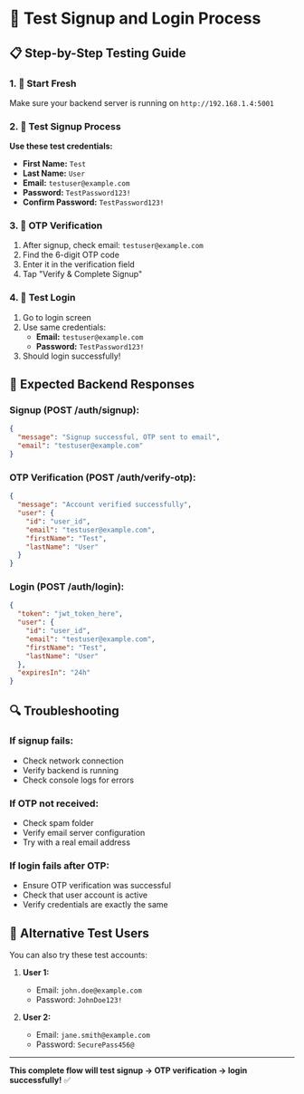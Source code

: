 # 🎯 **Test Signup and Login Process**

## 📋 **Step-by-Step Testing Guide**

### **1. 🔄 Start Fresh**
Make sure your backend server is running on `http://192.168.1.4:5001`

### **2. 👤 Test Signup Process**

**Use these test credentials:**
- **First Name:** `Test`
- **Last Name:** `User`
- **Email:** `testuser@example.com`
- **Password:** `TestPassword123!`
- **Confirm Password:** `TestPassword123!`

### **3. 📧 OTP Verification**
1. After signup, check email: `testuser@example.com`
2. Find the 6-digit OTP code
3. Enter it in the verification field
4. Tap "Verify & Complete Signup"

### **4. 🔐 Test Login**
1. Go to login screen
2. Use same credentials:
   - **Email:** `testuser@example.com`
   - **Password:** `TestPassword123!`
3. Should login successfully!

## 🚨 **Expected Backend Responses**

### **Signup (POST /auth/signup):**
```json
{
  "message": "Signup successful, OTP sent to email",
  "email": "testuser@example.com"
}
```

### **OTP Verification (POST /auth/verify-otp):**
```json
{
  "message": "Account verified successfully",
  "user": {
    "id": "user_id",
    "email": "testuser@example.com",
    "firstName": "Test",
    "lastName": "User"
  }
}
```

### **Login (POST /auth/login):**
```json
{
  "token": "jwt_token_here",
  "user": {
    "id": "user_id", 
    "email": "testuser@example.com",
    "firstName": "Test",
    "lastName": "User"
  },
  "expiresIn": "24h"
}
```

## 🔍 **Troubleshooting**

### **If signup fails:**
- Check network connection
- Verify backend is running
- Check console logs for errors

### **If OTP not received:**
- Check spam folder
- Verify email server configuration
- Try with a real email address

### **If login fails after OTP:**
- Ensure OTP verification was successful
- Check that user account is active
- Verify credentials are exactly the same

## 🎯 **Alternative Test Users**

You can also try these test accounts:

1. **User 1:**
   - Email: `john.doe@example.com`
   - Password: `JohnDoe123!`

2. **User 2:**
   - Email: `jane.smith@example.com` 
   - Password: `SecurePass456@`

---

**This complete flow will test signup → OTP verification → login successfully!** ✅